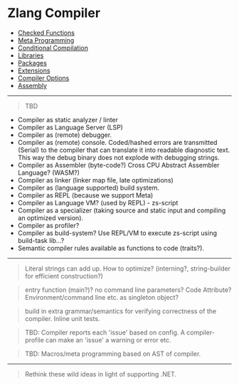 # Zlang Compiler

- [Checked Functions](checked.md)
- [Meta Programming](meta.md)
- [Conditional Compilation](conditional.md)
- [Libraries](libraries.md)
- [Packages](packages.md)
- [Extensions](extensions.md)
- [Compiler Options](options.md)
- [Assembly](assembly.md)

---

>TBD

- Compiler as static analyzer / linter
- Compiler as Language Server (LSP)
- Compiler as (remote) debugger.
- Compiler as (remote) console. Coded/hashed errors are transmitted (Serial) to the compiler that can translate it into readable diagnostic text. This way the debug binary does not explode with debugging strings.
- Compiler as Assembler (byte-code?) Cross CPU Abstract Assembler Language? (WASM?)
- Compiler as linker (linker map file, late optimizations)
- Compiler as (language supported) build system.
- Compiler as REPL (because we support Meta)
- Compiler as Language VM? (used by REPL) - zs-script
- Compiler as a specializer (taking source and static input and compiling an optimized version).
- Compiler as profiler?
- Compiler as build-system? Use REPL/VM to execute zs-script using build-task lib...?
- Semantic compiler rules available as functions to code (traits?).

---

> Literal strings can add up. How to optimize? (interning?, string-builder for efficient construction?)

> entry function (main?)? no command line parameters? Code Attribute? Environment/command line etc. as singleton object?

> build in extra grammar/semantics for verifying correctness of the compiler. Inline unit tests.

> TBD: Compiler reports each 'issue' based on config. A compiler-profile can make an 'issue' a warning or error etc.

> TBD: Macros/meta programming based on AST of compiler.

---

> Rethink these wild ideas in light of supporting .NET.
